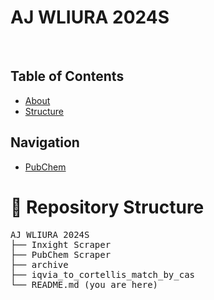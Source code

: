 # AJ WLIURA 2024S

<br>

## Table of Contents
- [About](#-about)
- [Structure](#-structure)

## Navigation
- [PubChem](pubchem_scraper/pubchem.md)

# 📂 Repository Structure

<pre>
AJ WLIURA 2024S
├── Inxight Scraper 
├── PubChem Scraper 
├── archive
├── iqvia_to_cortellis_match_by_cas
└── README.md (you are here)
</pre>
